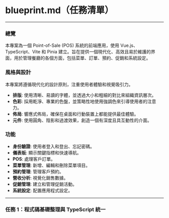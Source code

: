 
# blueprint.md（任務清單）

---

### 總覽

本專案為一個 Point-of-Sale (POS) 系統的前端應用，使用 Vue.js、TypeScript、Vite 和 Pinia 建立。旨在提供一個現代化、高效且易於維護的界面，用於管理餐廳的各個方面，包括菜單、訂單、預約、促銷和系統設定。

### 風格與設計

本專案將遵循現代化的設計原則，注重使用者體驗和視覺吸引力。

*   **排版**: 使用清晰、易讀的字體，並透過大小和粗細的對比來組織資訊層次。
*   **色彩**: 採用乾淨、專業的色盤，並策略性地使用強調色來引導使用者的注意力。
*   **佈局**: 響應式佈局，確保在桌面和行動裝置上都能提供最佳體驗。
*   **元件**: 使用圓角、陰影和過渡效果，創造一個有深度且具互動性的介面。

### 功能

*   **身份驗證**: 使用者登入和登出、忘記密碼。
*   **儀表板**: 顯示關鍵指標和快速導航。
*   **POS**: 處理客戶訂單。
*   **菜單管理**: 新增、編輯和刪除菜單項目。
*   **預約管理**: 管理客戶預約。
*   **營收分析**: 視覺化銷售數據。
*   **促銷管理**: 建立和管理促銷活動。
*   **系統設定**: 配置應用程式設定。

---

### 任務 1：程式碼基礎整理與 TypeScript 統一

1.  **目標**：
    將專案中的 \`.js\` 檔案完全轉換為 \`.ts\`，統一程式碼風格與結構，並建立必要的紀錄文件，但不更動任何既有功能與畫面。

2.  **執行步驟**：
    *   [x] **步驟 1**: 統一 Pinia stores 為 TypeScript。
    *   [x] **步驟 2**: 整理入口檔案與路由。
    *   [x] **步驟 3**: 整理 \`components\` 資料夾。

---

### 任務 2：元件重構與樣式改進

1.  **目標**：
    對現有元件進行重構，改善其結構、可讀性和樣式，使其更符合現代化的設計標準。

---

### 任務 3：修復購物車錯誤

1.  **目標**：
    修復在特定條件下觸發的購物車計算錯誤與功能無效的問題。

---

### 任務 4：調整樣式

1. **目標**:
    調整首頁與登入頁樣式。

---

### 任務 5：刪除無用檔案

1. **目標**:
    刪除專案中不再使用的檔案。

---

### 任務 6：優化登入畫面

1. **目標**:
    優化登入頁面，特別是「忘記密碼」的流程，以提供更友善的使用者體驗。

---

### 任務 7：優化點餐介面按鈕佈局

1. **目標**:
    將「選擇桌號」按鈕**重疊**在「前往結帳」按鈕之上，強制使用者在結帳前必須先選擇桌號。

---

### 任務 8：移除多餘的 UI 元件

1. **目標**:
    移除點餐畫面右上角舊的「選擇桌號」按鈕，簡化使用者介面。

---

### 任務 9：修復購物車折扣計算錯誤

1. **目標**:
    修復當「滿額折扣」觸發時，總計金額錯誤地顯示為折扣金額，而非折扣後的最終金額的問題。

---

### 任務 10：提升儀表板訂單按鈕可及性

1. **目標**:
    為了方便高齡使用者，將儀表板中訂單卡片的操作按鈕（完成、取消等）尺寸顯著加大，提升點擊的友善度。

---

### 任務 11：調整訂單卡片狀態標籤位置

1. **目標**:
    將訂單狀態標籤（例如「處理中」）從卡片底部移動到頂部，與訂單編號並列，以優化資訊呈現的直觀性。

---

### 任務 12：進一步提升訂單標頭的可及性

1. **目標**:
    為了讓訂單卡片的標頭資訊更清晰，將統一放大「訂單編號」、「狀態標籤」以及「垃圾桶按鈕」的尺寸，使其視覺上更一致、更易於閱讀和操作。

---

### 任務 13：壓縮訂單卡片資訊佈局

1. **目標**:
    為了縮短訂單卡片的整體長度，將「座位」、「時間」和「支付方式」這三項詳細資訊，從原本的垂直三行，合併為水平排列的單行。

---

### 任務 14：優化訂單總金額顯示樣式

1. **目標**:
    將訂單卡片中的「總金額」文字置中顯示，並將其字體適度放大，使其成為卡片的核心視覺焦點，方便店家快速確認金額。

---

### 任務 15：重構套餐顯示邏輯

1.  **目標**：
    徹底解決套餐附餐（如白飯、飲料）與單點品項被合併計算，導致訂單混亂的問題。將重構核心資料結構與相關介面，確保在購物車、後台訂單及列印單據上，都能清晰地呈現主餐與其附餐的層級關係。

2.  **執行步驟**：
    *   [x] **第一階段：改造資料結構 (`orders.ts`)**：在 `OrderItem` 型別中加入 `subItems` 陣列，為應用程式注入理解層級關係的能力。
    *   [x] **第二階段：改造套餐選擇的輸出 (`SetMealModal.vue`)**：重構 `SetMealModal.vue`，使其輸出一個結構完整的「套餐包裹」，而非散裝的品項陣列。
    *   [x] **第三階段：改造購物車的核心邏輯 (`PointOfSale.vue`)**：改造購物車的大腦，使其能夠接收、儲存並處理新的「套餐包裹」，並將完整的層級結構傳遞給訂單系統。
    *   [x] **第四階段：更新所有相關的 UI (`CartSidebar.vue`, `OrderCard.vue`, `PrintReceipt.vue`)**：依次更新購物車、後台訂單卡片及列印單據，使其都能透過巢狀結構清晰地展示套餐內容。

---

### 任務 16：調整收據列印樣式

1. **目標**:
    將訂單收據的列印寬度調整為 `80mm`，以符合常見的熱感式印表機，並對 class 名稱進行語意化調整。

---

### 任務 17：優化訂位人數選擇介面

1. **目標**:
    為了提升在平板裝置上的操作體驗，將「新增/編輯訂位」彈窗中的「訂位人數」與「嬰兒座椅」的數字輸入框，從點擊式改造為更直覺的**拖曳滾動**模式，並將兩者並排顯示。

---

### 任務 18：固定點餐畫面的商品為三欄式佈局

1. **目標**:
    為了在網頁與平板上提供一致的視覺體驗，將點餐畫面的商品列表從響應式佈局修改為固定的三欄式佈局，確保一排始終顯示三個品項。

---

### 任務 19：修復訂單刪除功能

1. **目標**:
    修復因不正確地解構 Pinia store 的 action，導致即時訂單總覽中的刪除按鈕失效的問題。
